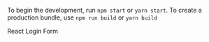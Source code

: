 

To begin the development, run `npm start` or `yarn start`.
To create a production bundle, use `npm run build` or `yarn build`



React Login Form


